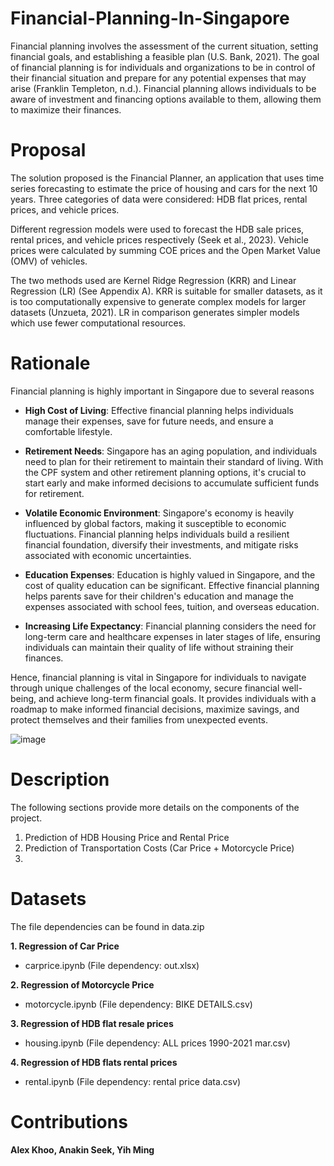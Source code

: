 # Financial-Planning-In-Singapore
Financial planning involves the assessment of the current situation, setting financial goals, and establishing a feasible plan (U.S. Bank, 2021). The goal of financial planning is for individuals and organizations to be in control of their financial situation and prepare for any potential expenses that may arise (Franklin Templeton, n.d.). Financial planning allows individuals to be aware of investment and financing options available to them, allowing them to maximize their finances.

# Proposal
The solution proposed is the Financial Planner, an application that uses time series forecasting to estimate the price of housing and cars for the next 10 years. Three categories of data were considered: HDB flat prices, rental prices, and vehicle prices.

Different regression models were used to forecast the HDB sale prices, rental prices, and vehicle prices respectively (Seek et al., 2023). Vehicle prices were calculated by summing COE prices and the Open Market Value (OMV) of vehicles.

The two methods used are Kernel Ridge Regression (KRR) and Linear Regression (LR) (See Appendix A). KRR is suitable for smaller datasets, as it is too computationally expensive to generate complex models for larger datasets (Unzueta, 2021). LR in comparison generates simpler models which use fewer computational resources. 

# Rationale
Financial planning is highly important in Singapore due to several reasons

* __High Cost of Living__: Effective financial planning helps individuals manage their expenses, save for future needs, and ensure a comfortable lifestyle.

* __Retirement Needs__: Singapore has an aging population, and individuals need to plan for their retirement to maintain their standard of living. With the CPF system and other retirement planning options, it's crucial to 
                    start early and make informed decisions to accumulate sufficient funds for retirement.

* __Volatile Economic Environment__: Singapore's economy is heavily influenced by global factors, making it susceptible to economic fluctuations. Financial planning helps individuals build a resilient financial foundation, 
                                 diversify their investments, and mitigate risks associated with economic uncertainties.

* __Education Expenses__: Education is highly valued in Singapore, and the cost of quality education can be significant. Effective financial planning helps parents save for their children's education and manage the expenses 
                      associated with school fees, tuition, and overseas education.

* __Increasing Life Expectancy__: Financial planning considers the need for long-term care and healthcare expenses in later stages of life, ensuring individuals can maintain their quality of life without straining their 
                              finances.


Hence, financial planning is vital in Singapore for individuals to navigate through unique challenges of the local economy, secure financial well-being, and achieve long-term financial goals. It provides individuals with a roadmap to make informed financial decisions, maximize savings, and protect themselves and their families from unexpected events.

 ![image](https://github.com/alexksh2/8-April-2022-Financial-Planning/assets/138288828/bb742180-b800-43c3-8fda-bd0d2dfda553)


 # Description
The following sections provide more details on the components of the project.

1. Prediction of HDB Housing Price and Rental Price
2. Prediction of Transportation Costs (Car Price + Motorcycle Price)
3. 


# Datasets
The file dependencies can be found in data.zip

__1. Regression of Car Price__
   - carprice.ipynb (File dependency: out.xlsx)

__2. Regression of Motorcycle Price__
   - motorcycle.ipynb (File dependency: BIKE DETAILS.csv)

__3. Regression of HDB flat resale prices__
   - housing.ipynb (File dependency: ALL prices 1990-2021 mar.csv)

__4. Regression of HDB flats rental prices__
   - rental.ipynb  (File dependency: rental price data.csv)


# Contributions 
__Alex Khoo, Anakin Seek, Yih Ming__

